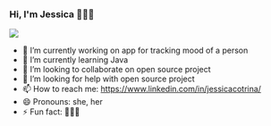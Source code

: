 ### Hi, I'm Jessica 👩🏻‍💼
![](RentApp/tree/master/app/assets/me.png)
- 🔭 I’m currently working on app for tracking mood of a person
- 🌱 I’m currently learning Java
- 👯 I’m looking to collaborate on open source project
- 🤔 I’m looking for help with open source project
- 📫 How to reach me: https://www.linkedin.com/in/jessicacotrina/
- 😄 Pronouns: she, her
- ⚡ Fun fact: 👩🏻‍🎨

<!--
**JessicaCotrinaR/JessicaCotrinaR** is a ✨ _special_ ✨ repository because its `README.md` (this file) appears on your GitHub profile.

Here are some ideas to get you started:


-->
